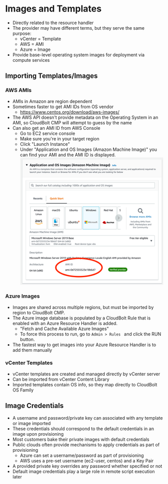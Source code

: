 # Images and Templates
* Directly related to the resource handler
* The provider may have different terms, but they serve the same purpose:
    * vCenter = Template
    * AWS = AMI
    * Azure = Image
* Provide base-level operating system images for deployment via compute services

## Importing Templates/Images 

### AWS AMIs
* AMIs in Amazon are region dependent
* Sometimes faster to get AMI IDs from OS vendor
  * https://www.centos.org/download/aws-images/
* The AWS API doesn't provide metadata on the Operating System in an AMI, so CloudBolt CMP will attempt to guess by the name
* Can also get an AMI ID from AWS Console
  * Go to EC2 service console
  * Make sure you're in your target region
  * Click "Launch Instance"
  * Under "Application and OS Images (Amazon Machine Image)" you can find your AMI and the AMI ID is displayed.<br>
  ![AMI Image Lookup in AWS EC2 Console](../assets/ami_lookup.png)

### Azure Images
* Images are shared across multiple regions, but must be imported by region to CloudBolt CMP.
* The Azure image database is populated by a CloudBolt Rule that is enabled with an Azure Resource Handler is added.
    * "Fetch and Cache Available Azure Images"
    * To force this process to run, go to `Admin > Rules ` and click the RUN button.
* The fastest way to get images into your Azure Resource Handler is to add them manually

### vCenter Templates
* vCenter templates are created and managed directly by vCenter server
* Can be imported from vCenter Content Library
* Imported templates contain OS info, so they map directly to CloudBolt OS Family

## Image Credentials
* A username and password/private key can associated with any template or image imported
* These credentials should correspond to the default credentials in an image upon provisioning
* Most customers bake their private images with default credentials
* Public clouds often provide mechanisms to apply credentials as part of provisioning
  * Azure can set a username/password as part of provisioning
  * AWS uses a pre-set username (ec2-user, centos) and a Key Pair
* A provided private key overrides any password whether specified or not
* Default image credentials play a large role in remote script execution later










